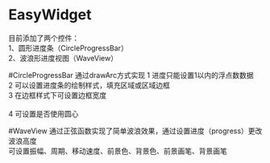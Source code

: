 # EasyWidget
目前添加了两个控件：</br>
1、圆形进度条（CircleProgressBar）</br>
2、波浪形进度视图（WaveView）</br>

#CircleProgressBar
通过drawArc方式实现
1 进度只能设置1以内的浮点数数据</br>
2 可以设置进度条的绘制样式，填充区域或区域边框</br>
3 在边框样式下可设置边框宽度</br></br>
4 可设置是否使用圆心</br>

#WaveView
通过正弦函数实现了简单波浪效果，通过设置进度（progress）更改波浪高度</br>
可设置振幅、周期、移动速度、前景色、背景色、前景画笔、背景画笔
